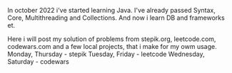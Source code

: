 In october 2022 i've started learning Java.
I've already passed Syntax, Core, Multithreading and Collections.
And now i learn DB and frameworks et.

Here i will post my solution of problems from stepik.org, leetcode.com, codewars.com and a few local projects, that i make for my owm usage.
Monday, Thursday - stepik
Tuesday, Friday - leetcode
Wednesday, Saturday - codewars
